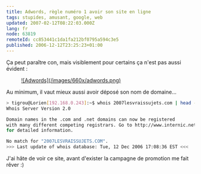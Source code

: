 ```yaml
---
title: Adwords, règle numéro 1 avoir son site en ligne
tags: stupides, amusant, google, web
updated: 2007-02-12T08:22:03.000Z
lang: fr
node: 63819
remoteId: cc853441c1da1fa212bf0795a594c3e5
published: 2006-12-12T23:25:23+01:00
---
```

 
Ça peut paraître con, mais visiblement pour certains ça n'est pas aussi évident :

 


<figure class="object-center"><a href="/images/adwords.png">![Adwords](/images/660x/adwords.png)
</a></figure>




 
Au minimum, il vaut mieux aussi avoir déposé son nom de domaine...

 ``` bash
> tigrou@Lorien[192.168.0.243]:~$ whois 2007lesvraissujets.com | head -10
Whois Server Version 2.0

Domain names in the .com and .net domains can now be registered
with many different competing registrars. Go to http://www.internic.net
for detailed information.

No match for "2007LESVRAISSUJETS.COM".
>>> Last update of whois database: Tue, 12 Dec 2006 17:08:36 EST <<<
```

 
J'ai hâte de voir ce site, avant d'exister la campagne de promotion me fait rêver :)

